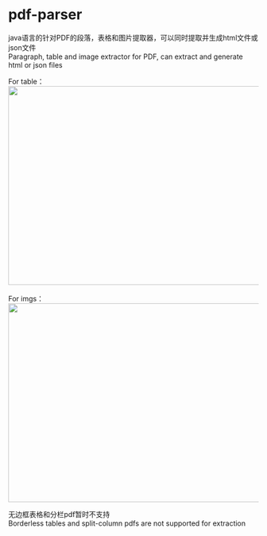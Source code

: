 # pdf-parser 
java语言的针对PDF的段落，表格和图片提取器，可以同时提取并生成html文件或json文件  
Paragraph, table and image extractor for PDF, can extract and generate html or json files
  
For table：  
<img src="imgs/table.png" width="600" height="400"/><br/>  
For imgs：  
<img src="imgs/pic.png" width="600" height="400"/><br/>  
 
无边框表格和分栏pdf暂时不支持  
Borderless tables and split-column pdfs are not supported for extraction
